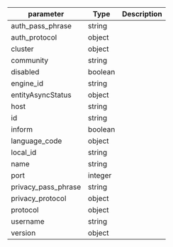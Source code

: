 | parameter | Type | Description |
| ----------- | ----------- |----------- |
| auth_pass_phrase  |  string  |    |
| auth_protocol  |  object  |    |
| cluster  |  object  |    |
| community  |  string  |    |
| disabled  |  boolean  |    |
| engine_id  |  string  |    |
| entityAsyncStatus  |  object  |    |
| host  |  string  |    |
| id  |  string  |    |
| inform  |  boolean  |    |
| language_code  |  object  |    |
| local_id  |  string  |    |
| name  |  string  |    |
| port  |  integer  |    |
| privacy_pass_phrase  |  string  |    |
| privacy_protocol  |  object  |    |
| protocol  |  object  |    |
| username  |  string  |    |
| version  |  object  |    |